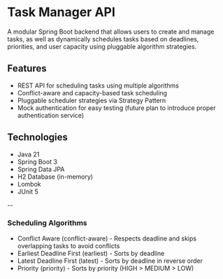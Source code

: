 # Task Manager API

A modular Spring Boot backend that allows users to create and manage tasks, as well as dynamically schedules tasks based on deadlines, priorities, and user capacity using pluggable algorithm strategies.


## Features

- REST API for scheduling tasks using multiple algorithms
- Conflict-aware and capacity-based task scheduling
- Pluggable scheduler strategies via Strategy Pattern
- Mock authentication for easy testing (future plan to introduce proper authentication service)



## Technologies

- Java 21
- Spring Boot 3
- Spring Data JPA
- H2 Database (in-memory)
- Lombok
- JUnit 5

--

### Scheduling Algorithms

- Conflict Aware (conflict-aware)       - Respects deadline and skips overlapping tasks to avoid conflicts
- Earliest Deadline First (earliest)    - Sorts by deadline
- Latest Deadline First (latest)        - Sorts by deadline in reverse order
- Priority (priority)                   - Sorts by priority (HIGH > MEDIUM > LOW)
